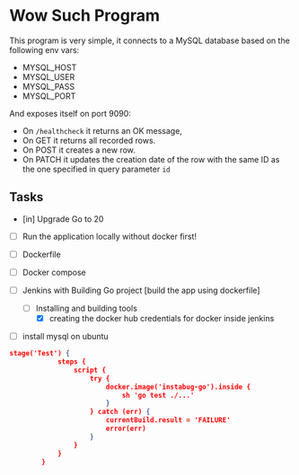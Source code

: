 # Wow Such Program

This program is very simple, it connects to a MySQL database based on the following env vars:

* MYSQL_HOST
* MYSQL_USER
* MYSQL_PASS
* MYSQL_PORT

And exposes itself on port 9090:

* On `/healthcheck` it returns an OK message,
* On GET it returns all recorded rows.
* On POST it creates a new row.
* On PATCH it updates the creation date of the row with the same ID as the one specified in query parameter `id`

## Tasks

* [in] Upgrade Go to 20
* [ ] Run the application locally without docker first!
* [ ] Dockerfile
* [ ] Docker compose

* [ ] Jenkins with Building Go project [build the app using dockerfile]
  * [ ] Installing and building tools
    * [x] creating the docker hub credentials for docker inside jenkins
* [ ] install mysql on ubuntu

```json
stage('Test') {
            steps {
                script {
                    try {
                        docker.image('instabug-go').inside {
                            sh 'go test ./...'
                        }
                    } catch (err) {
                        currentBuild.result = 'FAILURE'
                        error(err)
                    }
                }
            }
        }
```
